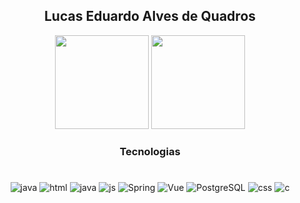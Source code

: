  <div style="display :inline_block" align="center">  
  
## Lucas Eduardo Alves de Quadros 
              
  <img height="150em" src="https://github-readme-stats.vercel.app/api?username=LucasQuadros19&show_icons=true&theme=synthwave&include_all_commits=true&count_private=true"/>
            
  <img height="150em" src="https://github-readme-stats.vercel.app/api/top-langs/?username=LucasQuadros19&layout=compact&langs_count=7&theme=synthwave"/>  
       
         
### Tecnologias            
#    
<img aling="center" alt="java" src="https://img.shields.io/badge/Angular-DD0031?style=for-the-badge&logo=angular&logoColor=white"> 
<img aling="center" alt="html" src="https://img.shields.io/badge/HTML5-E34F26?style=for-the-badge&logo=html5&logoColor=white">
<img aling="center" alt="java" src="https://img.shields.io/badge/Java-ED8B00?style=for-the-badge&logo=openjdk&logoColor=white"> 
<img aling="center" alt="js" src="https://img.shields.io/badge/JavaScript-F7DF1E?style=for-the-badge&logo=javascript&logoColor=black">
<img aling="center" alt="Spring" src="https://img.shields.io/badge/Spring-6DB33F?style=for-the-badge&logo=spring&logoColor=white"> 
<img aling="center" alt="Vue" src="https://img.shields.io/badge/Vue.js-35495E?style=for-the-badge&logo=vuedotjs&logoColor=4FC08D"> 
<img aling="center" alt="PostgreSQL" src="https://img.shields.io/badge/PostgreSQL-316192?style=for-the-badge&logo=postgresql&logoColor=white">  
<img aling="center" alt="css" src="https://img.shields.io/badge/CSS3-1572B6?style=for-the-badge&logo=css3&logoColor=white"> 
<img aling="center" alt="c" src="https://img.shields.io/badge/C-00599C?style=for-the-badge&logo=c&logoColor=white">




#


 


</div>







